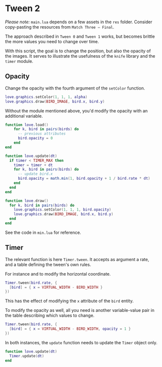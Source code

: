 # Tween 2

_Please note:_ `main.lua` depends on a few assets in the `res` folder. Consider copy-pasting the resources from `Match Three — Final`.

The approach described in `Tween 0` and `Tween 1` works, but becomes brittle the more values you need to change over time.

With this script, the goal is to change the position, but also the opacity of the images. It serves to illustrate the usefulness of the `knife` library and the `timer` module.

## Opacity

Change the opacity with the fourth argument of the `setColor` function.

```lua
love.graphics.setColor(1, 1, 1, alpha)
love.graphics.draw(BIRD_IMAGE, bird.x, bird.y)
```

Without the module mentioned above, you'd modify the opacity with an additional variable.

```lua
function love.load()
    for k, bird in pairs(birds) do
      -- previous attributes
      bird.opacity = 0
    end
end

function love.update(dt)
  if timer < TIMER_MAX then
    timer = timer + dt
    for k, bird in pairs(birds) do
      -- update bird.x
      bird.opacity = math.min(1, bird.opacity + 1 / bird.rate * dt)
    end
  end
end

function love.draw()
  for k, bird in pairs(birds) do
    love.graphics.setColor(1, 1, 1, bird.opacity)
    love.graphics.draw(BIRD_IMAGE, bird.x, bird.y)
  end
end
```

See the code in `min.lua` for reference.

## Timer

The relevant function is here `Timer.tween`. It accepts as argument a rate, and a table defining the tween's own rules.

For instance and to modify the horizontal coordinate.

```lua
Timer.tween(bird.rate, {
  [bird] = { x = VIRTUAL_WIDTH - BIRD_WIDTH }
})
```

This has the effect of modifying the `x` attribute of the `bird` entity.

To modify the opacity as well, all you need is another variable-value pair in the table describing which values to change.

```lua
Timer.tween(bird.rate, {
  [bird] = { x = VIRTUAL_WIDTH - BIRD_WIDTH, opacity = 1 }
})
```

In both instances, the `update` function needs to update the `Timer` object only.

```lua
function love.update(dt)
  Timer.update(dt)
end
```
